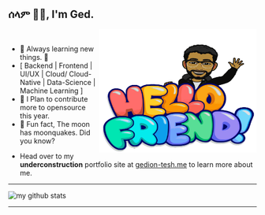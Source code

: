 ## ሰላም ✌🏽, I'm Ged.
<img align="right" width="320" height="250" src="https://raw.githubusercontent.com/GedionT/GedionT/master/mymoji.svg" alt="my bitmoji" />
<br />

* 🌱 Always learning new things. 🐶
*  [ Backend | Frontend | UI/UX | Cloud/ Cloud-Native | Data-Science | Machine Learning ]
* 🎯 I Plan to contribute more to opensource this year.
* 👻 Fun fact, The moon has moonquakes. Did you know?

- Head over to my **underconstruction** portfolio site at [gedion-tesh.me](https://gedion-tesh.me) to learn more about me.

---

![my github stats](https://github-readme-stats.vercel.app/api?username=gediont&count_private=true&show_icons=true&hide=stars&theme=tokyonight)

----
